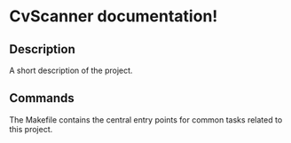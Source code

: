 # CvScanner documentation!

## Description

A short description of the project.

## Commands

The Makefile contains the central entry points for common tasks related to this project.

